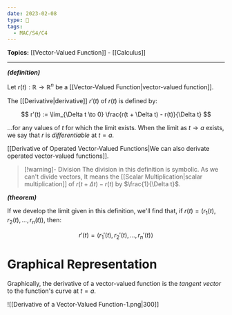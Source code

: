 ```yaml
---
date: 2023-02-08
type: 🧠
tags:
  - MAC/S4/C4
---
```


**Topics:** [[Vector-Valued Function]] - [[Calculus]]

---

_**(definition)**_

Let $r(t) : \mathbb{R} \to \mathbb{R}^n$ be a [[Vector-Valued Function|vector-valued function]].

The [[Derivative|derivative]] $r'(t)$ of $r(t)$ is defined by:

$$
r'(t) := \lim_{\Delta t \to 0} \frac{r(t + \Delta t) - r(t)}{\Delta t}
$$

…for any values of $t$ for which the limit exists. When the limit as $t \to a$ exists, we say that $r$ is _differentiable_ at $t = a$.

[[Derivative of Operated Vector-Valued Functions|We can also derivate operated vector-valued functions]].

> [!warning]- Division
> The division in this definition is symbolic. As we can't divide vectors, It means the [[Scalar Multiplication|scalar multiplication]] of $r(t + \Delta t) - r(t)$ by $\frac{1}{\Delta t}$.

_**(theorem)**_

If we develop the limit given in this definition, we'll find that, if $r(t) = (r_1(t), r_2(t), \dots, r_n(t))$, then:

$$
r'(t) = \langle r_1'(t), r_2'(t), \dots, r_n'(t) \rangle
$$

# Graphical Representation

Graphically, the derivative of a vector-valued function is the _tangent vector_ to the function's curve at $t = a$.

![[Derivative of a Vector-Valued Function-1.png|300]]

